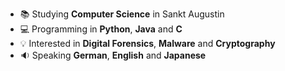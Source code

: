 - :books: Studying **Computer Science** in Sankt Augustin
- :computer: Programming in **Python**, **Java** and **C**
- :bulb: Interested in **Digital Forensics**, **Malware** and **Cryptography**
- :sound: Speaking **German**, **English** and **Japanese**
